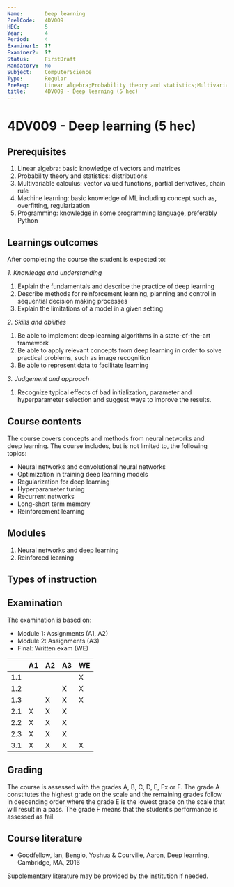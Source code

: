 ```yaml
---
Name:       Deep learning
PrelCode:   4DV009
HEC:        5
Year:       4
Period:     4
Examiner1:  ??    
Examiner2:  ??
Status:     FirstDraft
Mandatory:  No
Subject:    ComputerScience
Type:       Regular
PreReq:     Linear algebra;Probability theory and statistics;Multivariable calculus;Programming;Machine learning
title:      4DV009 - Deep learning (5 hec)
---
```


# 4DV009 - Deep learning (5 hec)

## Prerequisites

1. Linear algebra: basic knowledge of vectors and matrices
2. Probability theory and statistics: distributions
3. Multivariable calculus: vector valued functions, partial derivatives, chain rule
4. Machine learning: basic knowledge of ML including concept such as, overfitting, regularization
5. Programming: knowledge in some programming language, preferably Python

## Learnings outcomes

After completing the course the student is expected to:

*1. Knowledge and understanding*

1. Explain the fundamentals and describe the practice of deep learning
2. Describe methods for reinforcement learning, planning and control in sequential decision making processes
3. Explain the limitations of a model in a given setting


*2.	Skills and abilities*

1. Be able to implement deep learning algorithms in a state-of-the-art framework
2. Be able to apply relevant concepts from deep learning in order to solve practical problems, such as image recognition
3. Be able to represent data to facilitate learning

*3.	Judgement and approach*

1. Recognize typical effects of bad initialization, parameter and hyperparameter selection and suggest ways to improve the results.

## Course contents

The course covers concepts and methods from neural networks and deep learning. The course includes, but is not limited to, the following topics:

- Neural networks and convolutional neural networks
- Optimization in training deep learning models
- Regularization for deep learning
- Hyperparameter tuning
- Recurrent networks
- Long-short term memory
- Reinforcement learning

## Modules
1. Neural networks and deep learning
2. Reinforced learning

## Types of instruction

## Examination
The examination is based on: 

- Module 1: Assignments (A1, A2)
- Module 2: Assignments (A3)
- Final: Written exam (WE)


|     | A1  | A2  | A3  | WE  |
| --- | --- | --- | --- | --- |
| 1.1 |     |     |     |  X  |
| 1.2 |     |     |  X  |  X  |
| 1.3 |     |  X  |  X  |  X  |
| 2.1 |  X  |  X  |  X  |     |
| 2.2 |  X  |  X  |  X  |     |
| 2.3 |  X  |  X  |  X  |     |
| 3.1 |  X  |  X  |  X  |  X  |

## Grading
The course is assessed with the grades A, B, C, D, E, Fx or F.
The grade A constitutes the highest grade on the scale and the remaining grades follow in descending order where the grade E is the lowest grade on the scale that will result in a pass.
The grade F means that the student’s performance is assessed as fail.

## Course literature

- Goodfellow, Ian, Bengio, Yoshua & Courville, Aaron, Deep learning, Cambridge, MA, 2016

Supplementary literature may be provided by the institution if needed.